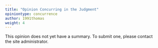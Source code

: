 ```yaml
---
title: "Opinion Concurring in the Judgment"
opiniontype: concurrence
author: 1991thomas
weight: 4
---
```

This opinion does not yet have a summary. To submit one, please contact the site administrator.